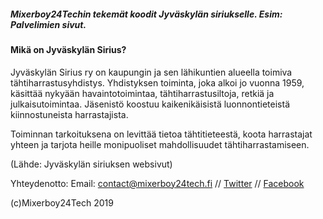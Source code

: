 ##### Mixerboy24Techin tekemät koodit Jyväskylän siriukselle. Esim: Palvelimien sivut. 

#### Mikä on Jyväskylän Sirius?
 Jyväskylän Sirius ry on kaupungin ja sen lähikuntien alueella toimiva tähtiharrastusyhdistys. Yhdistyksen toiminta, joka alkoi jo vuonna 1959, käsittää nykyään havaintotoimintaa, tähtiharrastusiltoja, retkiä ja julkaisutoimintaa. Jäsenistö koostuu kaikenikäisistä luonnontieteistä kiinnostuneista harrastajista.

Toiminnan tarkoituksena on levittää tietoa tähtitieteestä, koota harrastajat yhteen ja tarjota heille monipuoliset mahdollisuudet tähtiharrastamiseen.

(Lähde: Jyväskylän siriuksen websivut)


Yhteydenotto: Email: contact@mixerboy24tech.fi // [Twitter](https://www.twitter.com/Mixerboy24Tech) // [Facebook](https://www.facebook.com/Mixerboy24Tech/)

(c)Mixerboy24Tech 2019 
